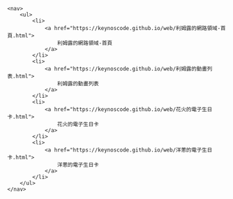 
    <nav>
        <ul>
            <li>
                <a href="https://keynoscode.github.io/web/利姆露的網路領域-首頁.html">
                    利姆露的網路領域-首頁
                </a>
            </li>
            <li>
                <a href="https://keynoscode.github.io/web/利姆露的動畫列表.html">
                    利姆露的動畫列表
                </a>
            </li>
            <li>
                <a href="https://keynoscode.github.io/web/花火的電子生日卡.html">
                    花火的電子生日卡
                </a>
            </li>
            <li>
                <a href="https://keynoscode.github.io/web/洋蔥的電子生日卡.html">
                    洋蔥的電子生日卡
                </a>
            </li>
        </ul>
    </nav>